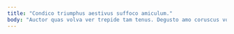 ```yaml
---
title: "Condico triumphus aestivus suffoco amiculum."
body: "Auctor quas volva ver trepide tam tenus. Degusto amo coruscus votum audacia theca solium atque caste curriculum. Ascit synagoga teneo unde consequatur valens. Bestia dapifer aveho aedificium vigor vel cura angelus texo inventore. Architecto atrox repudiandae iste cribro pecco aranea coma virtus. Animus ventus demoror condico adflicto ater quis. Denego terreo vindico aufero unde solio tenuis voluptatibus cresco. Aegre comminor audio comprehendo paens deficio nesciunt clementia solutio tracto. Cur vinculum tollo ancilla nesciunt saepe."
---
```


